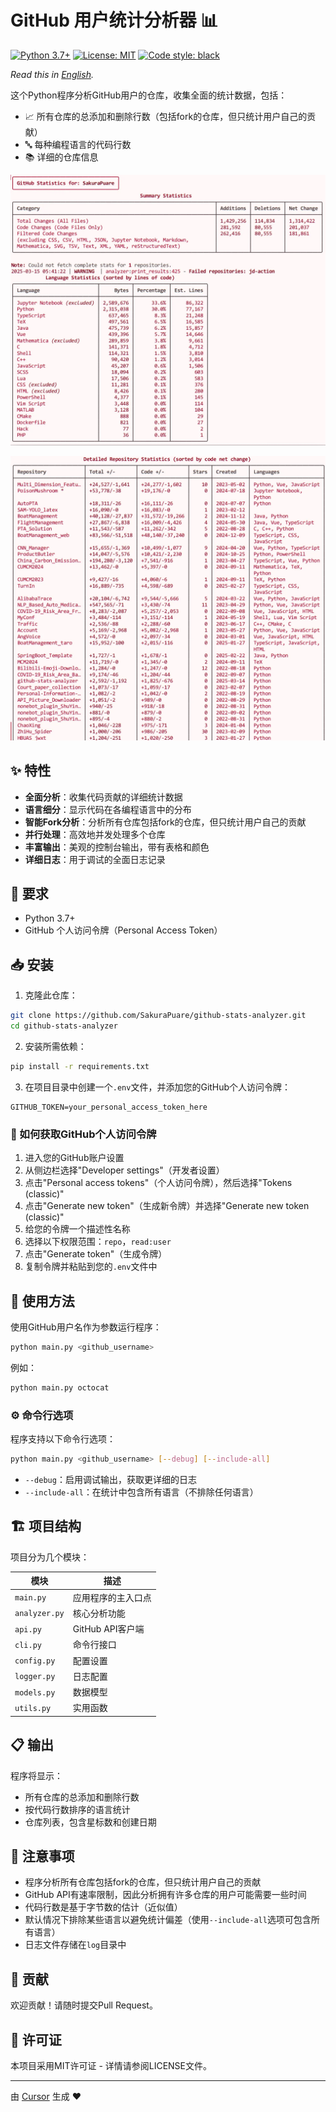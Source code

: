 # GitHub 用户统计分析器 📊

[![Python 3.7+](https://img.shields.io/badge/Python-3.7+-blue.svg)](https://www.python.org/downloads/)
[![License: MIT](https://img.shields.io/badge/License-MIT-yellow.svg)](https://opensource.org/licenses/MIT)
[![Code style: black](https://img.shields.io/badge/code%20style-black-000000.svg)](https://github.com/psf/black)

*Read this in [English](README.md).*

这个Python程序分析GitHub用户的仓库，收集全面的统计数据，包括：
- 📈 所有仓库的总添加和删除行数（包括fork的仓库，但只统计用户自己的贡献）
- 🔤 每种编程语言的代码行数
- 📚 详细的仓库信息

![示例输出](./assets/sample_1.webp)

![示例输出](./assets/sample_2.webp)

## ✨ 特性

- **全面分析**：收集代码贡献的详细统计数据
- **语言细分**：显示代码在各编程语言中的分布
- **智能Fork分析**：分析所有仓库包括fork的仓库，但只统计用户自己的贡献
- **并行处理**：高效地并发处理多个仓库
- **丰富输出**：美观的控制台输出，带有表格和颜色
- **详细日志**：用于调试的全面日志记录

## 🔧 要求

- Python 3.7+
- GitHub 个人访问令牌（Personal Access Token）

## 📥 安装

1. 克隆此仓库：
```bash
git clone https://github.com/SakuraPuare/github-stats-analyzer.git
cd github-stats-analyzer
```

2. 安装所需依赖：
```bash
pip install -r requirements.txt
```

3. 在项目目录中创建一个`.env`文件，并添加您的GitHub个人访问令牌：
```
GITHUB_TOKEN=your_personal_access_token_here
```

### 🔑 如何获取GitHub个人访问令牌

1. 进入您的GitHub账户设置
2. 从侧边栏选择"Developer settings"（开发者设置）
3. 点击"Personal access tokens"（个人访问令牌），然后选择"Tokens (classic)"
4. 点击"Generate new token"（生成新令牌）并选择"Generate new token (classic)"
5. 给您的令牌一个描述性名称
6. 选择以下权限范围：`repo`，`read:user`
7. 点击"Generate token"（生成令牌）
8. 复制令牌并粘贴到您的`.env`文件中

## 🚀 使用方法

使用GitHub用户名作为参数运行程序：

```bash
python main.py <github_username>
```

例如：
```bash
python main.py octocat
```

### ⚙️ 命令行选项

程序支持以下命令行选项：

```bash
python main.py <github_username> [--debug] [--include-all]
```

- `--debug`：启用调试输出，获取更详细的日志
- `--include-all`：在统计中包含所有语言（不排除任何语言）

## 🏗️ 项目结构

项目分为几个模块：

| 模块 | 描述 |
|--------|-------------|
| `main.py` | 应用程序的主入口点 |
| `analyzer.py` | 核心分析功能 |
| `api.py` | GitHub API客户端 |
| `cli.py` | 命令行接口 |
| `config.py` | 配置设置 |
| `logger.py` | 日志配置 |
| `models.py` | 数据模型 |
| `utils.py` | 实用函数 |

## 📋 输出

程序将显示：
- 所有仓库的总添加和删除行数
- 按代码行数排序的语言统计
- 仓库列表，包含星标数和创建日期

## 📝 注意事项

- 程序分析所有仓库包括fork的仓库，但只统计用户自己的贡献
- GitHub API有速率限制，因此分析拥有许多仓库的用户可能需要一些时间
- 代码行数是基于字节数的估计（近似值）
- 默认情况下排除某些语言以避免统计偏差（使用`--include-all`选项可包含所有语言）
- 日志文件存储在`log`目录中

## 🤝 贡献

欢迎贡献！请随时提交Pull Request。

## 📄 许可证

本项目采用MIT许可证 - 详情请参阅LICENSE文件。

---

由 [Cursor](https://cursor.sh) 生成 ❤️ 